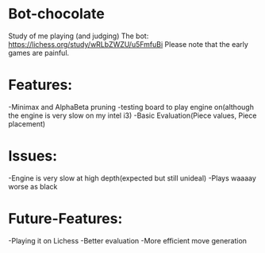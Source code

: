 # Bot-chocolate
 Study of me playing (and judging) The bot: https://lichess.org/study/wRLbZWZU/u5FmfuBi Please note that the early games are painful.

  # Features:
  -Minimax and AlphaBeta pruning
  -testing board to play engine on(although the engine is very slow on my intel i3)
  -Basic Evaluation(Piece values, Piece placement)

  # Issues:
  -Engine is very slow at high depth(expected but still unideal)
  -Plays waaaay worse as black

  # Future-Features:
  -Playing it on Lichess
  -Better evaluation
  -More efficient move generation
